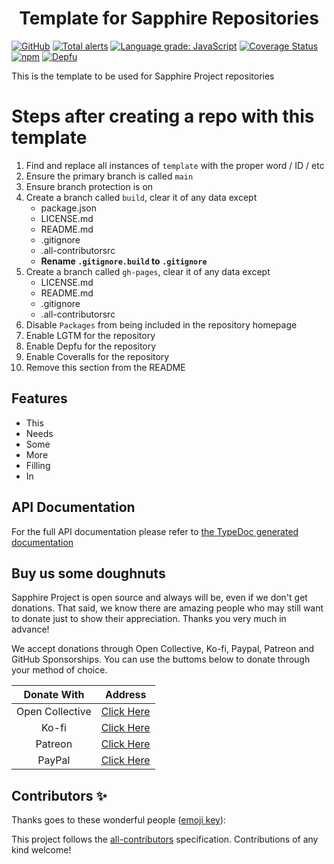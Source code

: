 <div style="text-align:center;"><h1>Template for Sapphire Repositories</h1></div>

[![GitHub](https://img.shields.io/github/license/sapphire-project/template)](https://github.com/sapphire-project/template/blob/main/LICENSE.md)
[![Total alerts](https://img.shields.io/lgtm/alerts/g/sapphire-project/template.svg?logo=lgtm&logoWidth=18)](https://lgtm.com/projects/g/sapphire-project/template/alerts/)
[![Language grade: JavaScript](https://img.shields.io/lgtm/grade/javascript/g/sapphire-project/template.svg?logo=lgtm&logoWidth=18)](https://lgtm.com/projects/g/sapphire-project/template/context:javascript)
[![Coverage Status](https://coveralls.io/repos/github/sapphire-project/template/badge.svg?branch=main)](https://coveralls.io/github/sapphire-project/template?branch=main)
[![npm](https://img.shields.io/npm/v/@sapphire/template?color=crimson&logo=npm&style=flat-square)](https://www.npmjs.com/package/@sapphire/template)
[![Depfu](https://badges.depfu.com/badges/template/count.svg)](https://depfu.com/github/sapphire-project/template?project_id=template)

This is the template to be used for Sapphire Project repositories

# Steps after creating a repo with this template

1. Find and replace all instances of `template` with the proper word / ID / etc
2. Ensure the primary branch is called `main`
3. Ensure branch protection is on
4. Create a branch called `build`, clear it of any data except
    - package.json
    - LICENSE.md
    - README.md
    - .gitignore
    - .all-contributorsrc
    - **Rename `.gitignore.build` to `.gitignore`**
5. Create a branch called `gh-pages`, clear it of any data except
    - LICENSE.md
    - README.md
    - .gitignore
    - .all-contributorsrc
6. Disable `Packages` from being included in the repository homepage
7. Enable LGTM for the repository
8. Enable Depfu for the repository
9. Enable Coveralls for the repository
10. Remove this section from the README

## Features

-   This
-   Needs
-   Some
-   More
-   Filling
-   In

## API Documentation

For the full API documentation please refer to [the TypeDoc generated documentation](https://sapphire-project.github.io/template)

## Buy us some doughnuts

Sapphire Project is open source and always will be, even if we don't get donations. That said, we know there are amazing people who
may still want to donate just to show their appreciation. Thanks you very much in advance!

We accept donations through Open Collective, Ko-fi, Paypal, Patreon and GitHub Sponsorships. You can use the buttoms below to donate through your method of choice.

|   Donate With   |                                             Address                                              |
| :-------------: | :----------------------------------------------------------------------------------------------: |
| Open Collective |                    [Click Here](https://opencollective.com/sapphire-project)                     |
|      Ko-fi      |                         [Click Here](https://ko-fi.com/sapphireproject)                          |
|     Patreon     |                      [Click Here](https://www.patreon.com/sapphire_project)                      |
|     PayPal      | [Click Here](https://www.paypal.com/cgi-bin/webscr?cmd=_s-xclick&hosted_button_id=SP738BQTQQYZY) |

## Contributors ✨

Thanks goes to these wonderful people ([emoji key](https://allcontributors.org/docs/en/emoji-key)):

<!-- ALL-CONTRIBUTORS-LIST:START - Do not remove or modify this section -->
<!-- prettier-ignore-start -->
<!-- markdownlint-disable -->
<!-- markdownlint-enable -->
<!-- prettier-ignore-end -->

<!-- ALL-CONTRIBUTORS-LIST:END -->

This project follows the [all-contributors](https://github.com/all-contributors/all-contributors) specification. Contributions of any kind welcome!
